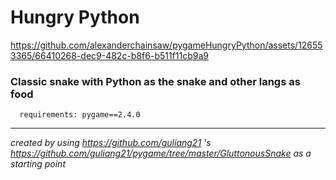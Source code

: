 # Hungry Python  


https://github.com/alexanderchainsaw/pygameHungryPython/assets/126553365/66410268-dec9-482c-b8f6-b511f11cb9a9



### Classic snake with Python as the snake and other langs as food  


      requirements: pygame==2.4.0
___
*created by using https://github.com/guliang21 's https://github.com/guliang21/pygame/tree/master/GluttonousSnake as a starting point*



